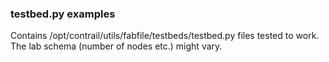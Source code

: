 ### testbed.py examples

Contains /opt/contrail/utils/fabfile/testbeds/testbed.py files tested to work. The lab schema (number of nodes etc.) might vary.
